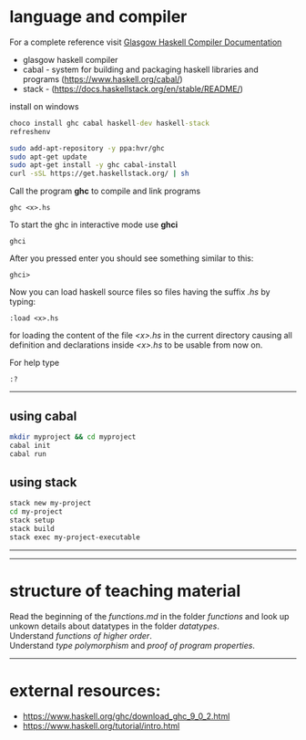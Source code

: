 # language and compiler
For a complete reference visit
[Glasgow Haskell Compiler Documentation](https://downloads.haskell.org/ghc/latest/docs/html/users_guide/index.html)  

+ glasgow haskell compiler
+ cabal - system for building and packaging haskell libraries and programs (https://www.haskell.org/cabal/)
+ stack - (https://docs.haskellstack.org/en/stable/README/)


install on windows
```cmd
choco install ghc cabal haskell-dev haskell-stack
refreshenv
```

```bash
sudo add-apt-repository -y ppa:hvr/ghc
sudo apt-get update
sudo apt-get install -y ghc cabal-install
curl -sSL https://get.haskellstack.org/ | sh
```

Call the program **ghc** to compile and link programs
```CMD
ghc <x>.hs
```

To start the ghc in interactive mode use **ghci**
```CMD
ghci
```
After you pressed enter you should see something similar to this:
```CMD
ghci> 
```
Now you can load haskell source files so files having the suffix *.hs* by typing:
```CMD
:load <x>.hs
```
for loading the content of the file *\<x\>.hs* in the current directory causing all definition and declarations inside *\<x\>.hs* to be usable from now on.  

For help type
```CMD
:?
```

---

## using cabal
```bash
mkdir myproject && cd myproject
cabal init
cabal run
```

## using stack
```bash
stack new my-project
cd my-project
stack setup
stack build
stack exec my-project-executable
```
---
---

# structure of teaching material
Read the beginning of the *functions.md* in the folder *functions* and look up unkown details about datatypes in the folder *datatypes*.  
Understand *functions of higher order*.  
Understand *type polymorphism* and *proof of program properties*.


---
# external resources:
+ https://www.haskell.org/ghc/download_ghc_9_0_2.html
+ https://www.haskell.org/tutorial/intro.html

